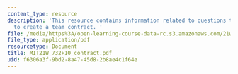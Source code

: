 ```yaml
---
content_type: resource
description: 'This resource contains information related to questions to consider
  to create a team contract. '
file: /media/https%3A/open-learning-course-data-rc.s3.amazonaws.com/21w-732-science-writing-and-new-media-fall-2010/f6306a3f9bd28a4745d82b8ae4c1f64e_MIT21W_732F10_contract.pdf
file_type: application/pdf
resourcetype: Document
title: MIT21W_732F10_contract.pdf
uid: f6306a3f-9bd2-8a47-45d8-2b8ae4c1f64e
---
```


